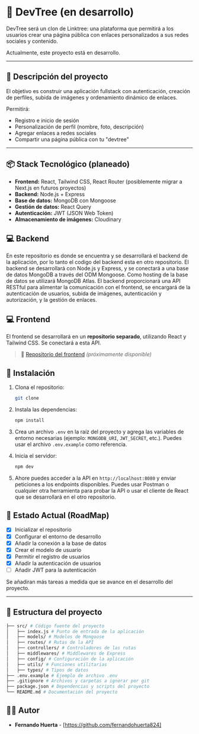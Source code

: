 # 🌳 DevTree (en desarrollo)

DevTree será un clon de Linktree: una plataforma que permitirá a los usuarios crear una página pública con enlaces personalizados a sus redes sociales y contenido.

Actualmente, este proyecto está en desarrollo.

---

## 🧠 Descripción del proyecto

El objetivo es construir una aplicación fullstack con autenticación, creación de perfiles, subida de imágenes y ordenamiento dinámico de enlaces.

Permitirá:

- Registro e inicio de sesión
- Personalización de perfil (nombre, foto, descripción)
- Agregar enlaces a redes sociales
- Compartir una página pública con tu "devtree"

---

## 📦 Stack Tecnológico (planeado)

- **Frontend:** React, Tailwind CSS, React Router (posiblemente migrar a Next.js en futuros proyectos)
- **Backend:** Node.js + Express
- **Base de datos:** MongoDB con Mongoose
- **Gestión de datos:** React Query
- **Autenticación:** JWT (JSON Web Token)
- **Almacenamiento de imágenes:** Cloudinary


## 💻 Backend

En este repositorio es donde se encuentra y se desarrollará el backend de la aplicación, por lo tanto el codigo del backend esta en otro repositorio. El backend se desarrollará con Node.js y Express, y se conectará a una base de datos MongoDB a través del ODM Mongoose. Como hosting de la base de datos se utilizará MongoDB Atlas. El backend proporcionará una API RESTful para alimentar la comunicación con el frontend, se encargará de la autenticación de usuarios, subida de imágenes, autenticación y autorización, y la gestión de enlaces. 

## 💻 Frontend

El frontend se desarrollará en un **repositorio separado**, utilizando React y Tailwind CSS. Se conectará a esta API.

> 🔗 [Repositorio del frontend](#) _(próximamente disponible)_

## 🚀 Instalación
1. Clona el repositorio:
   ```bash
   git clone
   ```

2. Instala las dependencias:
   ```bash
   npm install
   ```

3. Crea un archivo `.env` en la raíz del proyecto y agrega las variables de entorno necesarias (ejemplo: `MONGODB_URI`, `JWT_SECRET`, etc.). Puedes usar el archivo `.env.example` como referencia.

4. Inicia el servidor:
   ```bash
   npm dev
   ```
5. Ahore puedes acceder a la API en `http://localhost:8080` y enviar peticiones a los endpoints disponibles. Puedes usar Postman o cualquier otra herramienta para probar la API o usar el cliente de React que se desarrollará en el otro repositorio.


## 🚧 Estado Actual (RoadMap)

- [x] Inicializar el repositorio
- [x] Configurar el entorno de desarrollo
- [x] Añadir la conexión a la base de datos
- [x] Crear el modelo de usuario
- [x] Permitir el registro de usuarios
- [x] Añadir la autenticación de usuarios
- [ ] Añadir JWT para la autenticación

Se añadiran más tareas a medida que se avance en el desarrollo del proyecto.

---
 
## 📂 Estructura del proyecto

```bash
├── src/ # Código fuente del proyecto
│   ├── index.js # Punto de entrada de la aplicación
│   ├── models/ # Modelos de Mongoose
│   ├── routes/ # Rutas de la API
│   ├── controllers/ # Controladores de las rutas
│   ├── middlewares/ # Middlewares de Express
│   ├── config/ # Configuración de la aplicación
│   ├── utils/ # Funciones utilitarias
│   ├── types/ # Tipos de datos
├── .env.example # Ejemplo de archivo .env
├── .gitignore # Archivos y carpetas a ignorar por git
├── package.json # Dependencias y scripts del proyecto
└── README.md # Documentación del proyecto
```

## 🧑🏾 Autor
- **Fernando Huerta** - [https://github.com/fernandohuerta824]




